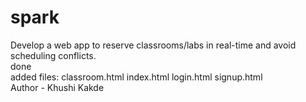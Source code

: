 # spark
Develop a web app to reserve classrooms/labs in real-time and avoid scheduling conflicts.
<br>
done
<br>
added files:
classroom.html
index.html
login.html
signup.html
<br>
Author - Khushi Kakde
